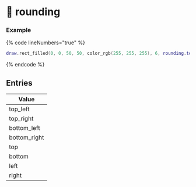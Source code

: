 # 📃 rounding

### Example <a href="#example" id="example"></a>

{% code lineNumbers="true" %}
```lua
draw.rect_filled(0, 0, 50, 50, color_rgb(255, 255, 255), 6, rounding.top_left | rounding.bottom_right)
```
{% endcode %}

## Entries <a href="#entries" id="entries"></a>

| Value         |
| ------------- |
| top\_left     |
| top\_right    |
| bottom\_left  |
| bottom\_right |
| top           |
| bottom        |
| left          |
| right         |
